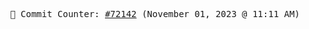 <p align="center">
    <samp>
        📮 Commit Counter: <a href="https://github.com/Javascript-void0/Javascript-void0/commits/main">#72142</a> (November 01, 2023 @ 11:11 AM)
    </samp>
</p>